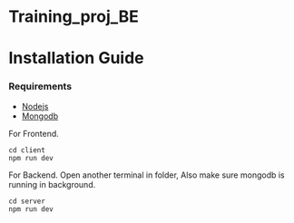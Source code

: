 # Training_proj_BE

# Installation Guide


### Requirements
- [Nodejs](https://nodejs.org/en/download)
- [Mongodb](https://www.mongodb.com/docs/manual/administration/install-community/)

  
For Frontend.
```shell
cd client
npm run dev

```
For Backend.
Open another terminal in folder, Also make sure mongodb is running in background.
```shell
cd server
npm run dev
